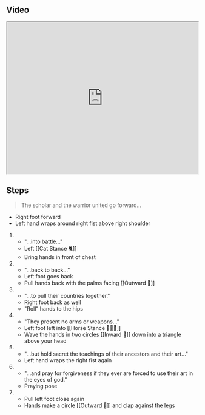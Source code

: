 ## Video

<iframe src="https://www.youtube.com/embed/vlEzft4ztiw" width="100%" height="400"></iframe>

## Steps

> The scholar and the warrior united go forward...

   - Right foot forward
   - Left hand wraps around right fist above right shoulder
   
1. - "...into battle..." 
    - Left [[Cat Stance 🐈]]
    - Bring hands in front of chest
2. - "...back to back..."
    - Left foot goes back
    - Pull hands back with the palms facing [[Outward 🔼]]
3. - "...to pull their countries together." 
    - Right foot back as well
    - "Roll" hands to the hips
4. - "They present no arms or weapons..." 
    - Left foot left into [[Horse Stance 🏇🧍‍♂️]]
    - Wave the hands in two circles [[Inward 🔽]] down into a triangle above your head
5. - "...but hold sacret the teachings of their ancestors and their art..."
    - Left hand wraps the right fist again
6. - "...and pray for forgiveness if they ever are forced to use their art in the eyes of god."
    - Praying pose
7. - Pull left foot close again
    - Hands make a circle [[Outward 🔼]] and clap against the legs
    